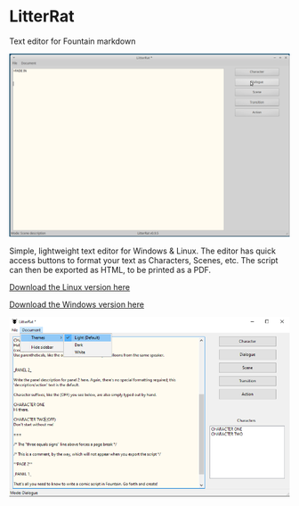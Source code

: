 # LitterRat
Text editor for Fountain markdown

![Linux GIF](Typing.gif)

Simple, lightweight text editor for Windows & Linux. The editor has quick access buttons to format your text as Characters, Scenes, etc.
The script can then be exported as HTML, to be printed as a PDF.

[Download the Linux version here](https://github.com/cyberfilth/LitterRat/releases/download/v0.9.5/LitterRat_Linux.zip)

[Download the Windows version here](https://github.com/cyberfilth/LitterRat/releases/download/v0.9.5/LitterRat_Windows.zip)


![Windows Screenshot](screenshot.png)
